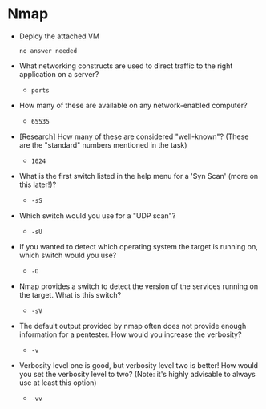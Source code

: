 # Nmap

- Deploy the attached VM

	  no answer needed

- What networking constructs are used to direct traffic to the right application on a server?

	- `ports`

- How many of these are available on any network-enabled computer?

	- `65535`

- [Research] How many of these are considered "well-known"? (These are the "standard" numbers mentioned in the task)

	- `1024`

- What is the first switch listed in the help menu for a 'Syn Scan' (more on this later!)?

	- `-sS`

- Which switch would you use for a "UDP scan"?

	- `-sU`

- If you wanted to detect which operating system the target is running on, which switch would you use?

	- `-O`

- Nmap provides a switch to detect the version of the services running on the target. What is this switch?

	- `-sV`

- The default output provided by nmap often does not provide enough information for a pentester. How would you increase the verbosity?

	- `-v`

- Verbosity level one is good, but verbosity level two is better! How would you set the verbosity level to two?
(Note: it's highly advisable to always use at least this option)

	- `-vv`